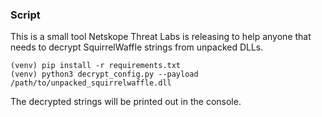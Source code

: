 ### Script

This is a small tool Netskope Threat Labs is releasing to help anyone that needs to decrypt SquirrelWaffle strings from unpacked DLLs.
```shell
(venv) pip install -r requirements.txt
(venv) python3 decrypt_config.py --payload /path/to/unpacked_squirrelwaffle.dll
```

The decrypted strings will be printed out in the console.
